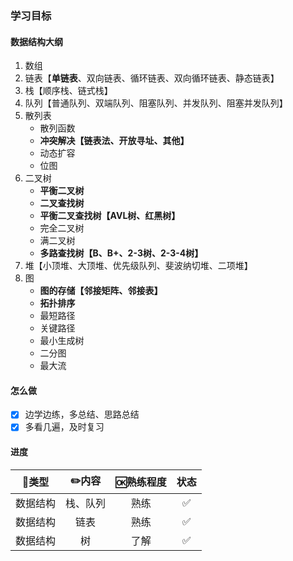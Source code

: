 ### 学习目标

#### 数据结构大纲

1.  数组
2.  链表【**单链表**、双向链表、循环链表、双向循环链表、静态链表】
3.  栈【顺序栈、链式栈】
4.  队列【普通队列、双端队列、阻塞队列、并发队列、阻塞并发队列】
5.  散列表
    *   散列函数
    *   **冲突解决【链表法、开放寻址、其他】**
    *   动态扩容
    *   位图
6.  二叉树
    *   **平衡二叉树**
    *   **二叉查找树**
    *   **平衡二叉查找树【AVL树、红黑树】**
    *   完全二叉树
    *   满二叉树
    *   **多路查找树【B、B+、2-3树、2-3-4树】**
7.  堆【小顶堆、大顶堆、优先级队列、斐波纳切堆、二项堆】
8.  图
    *   **图的存储【邻接矩阵、邻接表】**
    *   **拓扑排序**
    *   最短路径
    *   关键路径
    *   最小生成树
    *   二分图
    *   最大流

#### 怎么做

- [x] 边学边练，多总结、思路总结
- [x] 多看几遍，及时复习

#### 进度

|  🍭类型   |  ✏️内容   | 🆗熟练程度 | 状态 |
| :------: | :------: | :-------: | :--: |
| 数据结构 | 栈、队列 |   熟练    |  ✅   |
| 数据结构 |   链表   |   熟练    |  ✅   |
| 数据结构 |    树    |   了解    |  ✅   |


